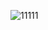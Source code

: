 

![11111](https://user-images.githubusercontent.com/90403439/137149572-e9009ff9-ce19-4b99-b6d3-6445af5beb31.png)
